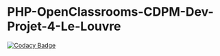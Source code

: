 # PHP-OpenClassrooms-CDPM-Dev-Projet-4-Le-Louvre

[![Codacy Badge](https://api.codacy.com/project/badge/Grade/78b9e85be2904fedbc462f9135d32170)](https://app.codacy.com/app/Pierrot727/PHP-OpenClassrooms-CDPM-Dev-Projet-4-Le-Louvre?utm_source=github.com&utm_medium=referral&utm_content=Pierrot727/PHP-OpenClassrooms-CDPM-Dev-Projet-4-Le-Louvre&utm_campaign=Badge_Grade_Dashboard)
